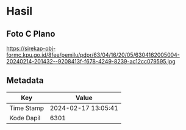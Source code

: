 # Hasil

## Foto C Plano

https://sirekap-obj-formc.kpu.go.id/8fee/pemilu/pdpr/63/04/16/20/05/6304162005004-20240214-201432--9208413f-f678-4249-8239-ac12cc079595.jpg


## Metadata

| Key        | Value               |
| ---------- | ------------------- |
| Time Stamp | 2024-02-17 13:05:41 |
| Kode Dapil | 6301                |



